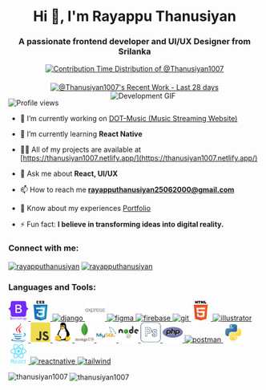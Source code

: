 
<h1 align="center">Hi 👋, I'm Rayappu Thanusiyan</h1>
<h3 align="center">A passionate frontend developer and UI/UX Designer from Srilanka</h3>

<!-- Copy-paste in your Readme.md file -->

<div align="center">
  <a href="https://next.ossinsight.io/widgets/official/analyze-user-contribution-time-distribution?period=all_times&user_id=157779212" target="_blank" style="display: block">
    <picture>
      <source media="(prefers-color-scheme: dark)" srcset="https://next.ossinsight.io/widgets/official/analyze-user-contribution-time-distribution/thumbnail.png?period=all_times&user_id=157779212&image_size=auto&color_scheme=dark" width="721" height="auto">
      <img alt="Contribution Time Distribution of @Thanusiyan1007" src="https://next.ossinsight.io/widgets/official/analyze-user-contribution-time-distribution/thumbnail.png?period=all_times&user_id=157779212&image_size=auto&color_scheme=light" width="721" height="auto">
    </picture>
  </a>

  <a href="https://next.ossinsight.io/widgets/official/compose-currently-working-on?user_id=157779212&activity_type=all" target="_blank" style="display: block; margin-top: 20px;">
    <picture>
      <source media="(prefers-color-scheme: dark)" srcset="https://next.ossinsight.io/widgets/official/compose-currently-working-on/thumbnail.png?user_id=157779212&activity_type=all&image_size=auto&color_scheme=dark" width="497.5" height="auto">
      <img alt="@Thanusiyan1007's Recent Work - Last 28 days" src="https://next.ossinsight.io/widgets/official/compose-currently-working-on/thumbnail.png?user_id=157779212&activity_type=all&image_size=auto&color_scheme=light" width="497.5" height="auto">
    </picture>
  </a>
</div>

<!-- Made with [OSS Insight](https://ossinsight.io/) -->



<img align="right" src="https://camo.githubusercontent.com/4d9f5ecceb711eec6e2018f38a5677dc657c9738d4a65ba3b928c41c0a45b439/68747470733a2f2f6d69726f2e6d656469756d2e636f6d2f6d61782f313336302f302a37513379765349765f7430696f4a2d5a2e676966" alt="Development GIF" width="300">

<p align="left"> <img src="https://komarev.com/ghpvc/?username=thanusiyan1007&label=Profile%20views&color=0e75b6&style=flat" alt="Profile views" /> </p>

- 🔭 I’m currently working on [DOT-Music (Music Streaming Website)](https://github.com/SLDrago/DOT-Music)

- 🌱 I’m currently learning **React Native**

- 👨‍💻 All of my projects are available at [https://thanusiyan1007.netlify.app/](https://thanusiyan1007.netlify.app/)

- 💬 Ask me about **React, UI/UX**

- 📫 How to reach me **rayapputhanusiyan25062000@gmail.com**

- 📄 Know about my experiences [Portfolio](https://thanusiyan1007.github.io/Portfolio/)

- ⚡ Fun fact: **I believe in transforming ideas into digital reality.**

<h3 align="left">Connect with me:</h3>
<p align="left">
<a href="https://linkedin.com/in/rayapputhanusiyan" target="blank"><img align="center" src="https://raw.githubusercontent.com/rahuldkjain/github-profile-readme-generator/master/src/images/icons/Social/linked-in-alt.svg" alt="rayapputhanusiyan" height="30" width="40" /></a>
<a href="https://www.behance.net/rayapputhanusiyan" target="blank"><img align="center" src="https://raw.githubusercontent.com/rahuldkjain/github-profile-readme-generator/master/src/images/icons/Social/behance.svg" alt="rayapputhanusiyan" height="30" width="40" /></a>
</p>

<h3 align="left">Languages and Tools:</h3>
<p align="left"> <a href="https://getbootstrap.com" target="_blank" rel="noreferrer"> <img src="https://raw.githubusercontent.com/devicons/devicon/master/icons/bootstrap/bootstrap-plain-wordmark.svg" alt="bootstrap" width="40" height="40"/> </a> <a href="https://www.w3schools.com/css/" target="_blank" rel="noreferrer"> <img src="https://raw.githubusercontent.com/devicons/devicon/master/icons/css3/css3-original-wordmark.svg" alt="css3" width="40" height="40"/> </a> <a href="https://www.djangoproject.com/" target="_blank" rel="noreferrer"> <img src="https://cdn.worldvectorlogo.com/logos/django.svg" alt="django" width="40" height="40"/> </a> <a href="https://expressjs.com" target="_blank" rel="noreferrer"> <img src="https://raw.githubusercontent.com/devicons/devicon/master/icons/express/express-original-wordmark.svg" alt="express" width="40" height="40"/> </a> <a href="https://www.figma.com/" target="_blank" rel="noreferrer"> <img src="https://www.vectorlogo.zone/logos/figma/figma-icon.svg" alt="figma" width="40" height="40"/> </a> <a href="https://firebase.google.com/" target="_blank" rel="noreferrer"> <img src="https://www.vectorlogo.zone/logos/firebase/firebase-icon.svg" alt="firebase" width="40" height="40"/> </a> <a href="https://git-scm.com/" target="_blank" rel="noreferrer"> <img src="https://www.vectorlogo.zone/logos/git-scm/git-scm-icon.svg" alt="git" width="40" height="40"/> </a> <a href="https://www.w3.org/html/" target="_blank" rel="noreferrer"> <img src="https://raw.githubusercontent.com/devicons/devicon/master/icons/html5/html5-original-wordmark.svg" alt="html5" width="40" height="40"/> </a> <a href="https://www.adobe.com/in/products/illustrator.html" target="_blank" rel="noreferrer"> <img src="https://www.vectorlogo.zone/logos/adobe_illustrator/adobe_illustrator-icon.svg" alt="illustrator" width="40" height="40"/> </a> <a href="https://www.java.com" target="_blank" rel="noreferrer"> <img src="https://raw.githubusercontent.com/devicons/devicon/master/icons/java/java-original.svg" alt="java" width="40" height="40"/> </a> <a href="https://developer.mozilla.org/en-US/docs/Web/JavaScript" target="_blank" rel="noreferrer"> <img src="https://raw.githubusercontent.com/devicons/devicon/master/icons/javascript/javascript-original.svg" alt="javascript" width="40" height="40"/> </a> <a href="https://www.linux.org/" target="_blank" rel="noreferrer"> <img src="https://raw.githubusercontent.com/devicons/devicon/master/icons/linux/linux-original.svg" alt="linux" width="40" height="40"/> </a> <a href="https://www.mongodb.com/" target="_blank" rel="noreferrer"> <img src="https://raw.githubusercontent.com/devicons/devicon/master/icons/mongodb/mongodb-original-wordmark.svg" alt="mongodb" width="40" height="40"/> </a> <a href="https://www.mysql.com/" target="_blank" rel="noreferrer"> <img src="https://raw.githubusercontent.com/devicons/devicon/master/icons/mysql/mysql-original-wordmark.svg" alt="mysql" width="40" height="40"/> </a> <a href="https://nodejs.org" target="_blank" rel="noreferrer"> <img src="https://raw.githubusercontent.com/devicons/devicon/master/icons/nodejs/nodejs-original-wordmark.svg" alt="nodejs" width="40" height="40"/> </a> <a href="https://www.photoshop.com/en" target="_blank" rel="noreferrer"> <img src="https://raw.githubusercontent.com/devicons/devicon/master/icons/photoshop/photoshop-line.svg" alt="photoshop" width="40" height="40"/> </a> <a href="https://www.php.net" target="_blank" rel="noreferrer"> <img src="https://raw.githubusercontent.com/devicons/devicon/master/icons/php/php-original.svg" alt="php" width="40" height="40"/> </a> <a href="https://postman.com" target="_blank" rel="noreferrer"> <img src="https://www.vectorlogo.zone/logos/getpostman/getpostman-icon.svg" alt="postman" width="40" height="40"/> </a> <a href="https://www.python.org" target="_blank" rel="noreferrer"> <img src="https://raw.githubusercontent.com/devicons/devicon/master/icons/python/python-original.svg" alt="python" width="40" height="40"/> </a> <a href="https://reactjs.org/" target="_blank" rel="noreferrer"> <img src="https://raw.githubusercontent.com/devicons/devicon/master/icons/react/react-original-wordmark.svg" alt="react" width="40" height="40"/> </a> <a href="https://reactnative.dev/" target="_blank" rel="noreferrer"> <img src="https://reactnative.dev/img/header_logo.svg" alt="reactnative" width="40" height="40"/> </a> <a href="https://tailwindcss.com/" target="_blank" rel="noreferrer"> <img src="https://www.vectorlogo.zone/logos/tailwindcss/tailwindcss-icon.svg" alt="tailwind" width="40" height="40"/> </a> </p>

<p><img align="left" src="https://github-readme-stats.vercel.app/api/top-langs?username=thanusiyan1007&show_icons=true&locale=en&layout=compact" alt="thanusiyan1007" /></p>

<p>&nbsp;<img align="center" src="https://github-readme-stats.vercel.app/api?username=thanusiyan1007&show_icons=true&locale=en" alt="thanusiyan1007" /></p>
